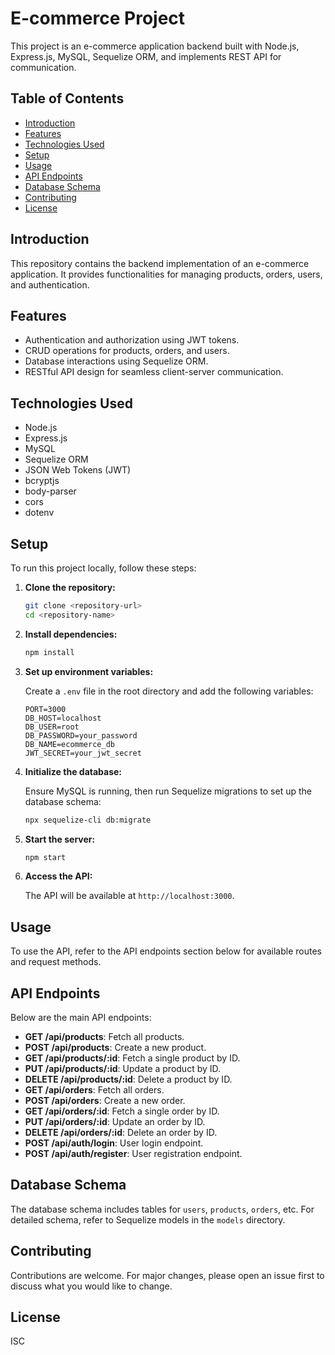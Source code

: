 # E-commerce Project

This project is an e-commerce application backend built with Node.js, Express.js, MySQL, Sequelize ORM, and implements REST API for communication.

## Table of Contents

- [Introduction](#introduction)
- [Features](#features)
- [Technologies Used](#technologies-used)
- [Setup](#setup)
- [Usage](#usage)
- [API Endpoints](#api-endpoints)
- [Database Schema](#database-schema)
- [Contributing](#contributing)
- [License](#license)

## Introduction

This repository contains the backend implementation of an e-commerce application. It provides functionalities for managing products, orders, users, and authentication.

## Features

- Authentication and authorization using JWT tokens.
- CRUD operations for products, orders, and users.
- Database interactions using Sequelize ORM.
- RESTful API design for seamless client-server communication.

## Technologies Used

- Node.js
- Express.js
- MySQL
- Sequelize ORM
- JSON Web Tokens (JWT)
- bcryptjs
- body-parser
- cors
- dotenv

## Setup

To run this project locally, follow these steps:

1. **Clone the repository:**

   ```bash
   git clone <repository-url>
   cd <repository-name>
   ```

2. **Install dependencies:**

   ```bash
   npm install
   ```

3. **Set up environment variables:**

   Create a `.env` file in the root directory and add the following variables:

   ```plaintext
   PORT=3000
   DB_HOST=localhost
   DB_USER=root
   DB_PASSWORD=your_password
   DB_NAME=ecommerce_db
   JWT_SECRET=your_jwt_secret
   ```

4. **Initialize the database:**

   Ensure MySQL is running, then run Sequelize migrations to set up the database schema:

   ```bash
   npx sequelize-cli db:migrate
   ```

5. **Start the server:**

   ```bash
   npm start
   ```

6. **Access the API:**

   The API will be available at `http://localhost:3000`.

## Usage

To use the API, refer to the API endpoints section below for available routes and request methods.

## API Endpoints

Below are the main API endpoints:

- **GET /api/products**: Fetch all products.
- **POST /api/products**: Create a new product.
- **GET /api/products/:id**: Fetch a single product by ID.
- **PUT /api/products/:id**: Update a product by ID.
- **DELETE /api/products/:id**: Delete a product by ID.
- **GET /api/orders**: Fetch all orders.
- **POST /api/orders**: Create a new order.
- **GET /api/orders/:id**: Fetch a single order by ID.
- **PUT /api/orders/:id**: Update an order by ID.
- **DELETE /api/orders/:id**: Delete an order by ID.
- **POST /api/auth/login**: User login endpoint.
- **POST /api/auth/register**: User registration endpoint.

## Database Schema

The database schema includes tables for `users`, `products`, `orders`, etc. For detailed schema, refer to Sequelize models in the `models` directory.

## Contributing

Contributions are welcome. For major changes, please open an issue first to discuss what you would like to change.

## License

ISC
